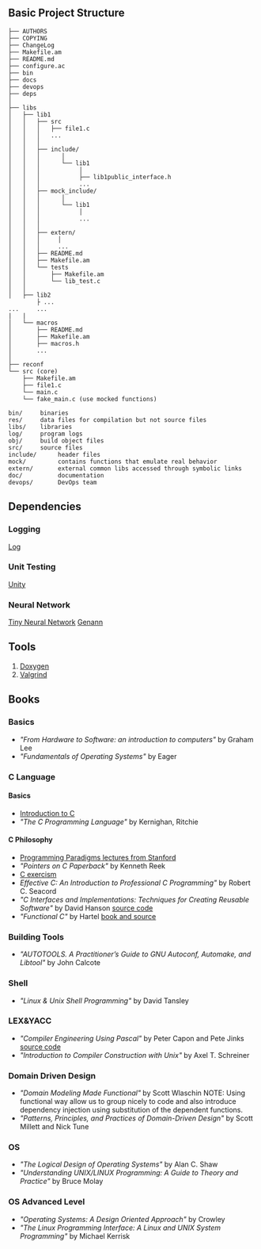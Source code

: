 ## Basic Project Structure

```
├── AUTHORS
├── COPYING
├── ChangeLog
├── Makefile.am
├── README.md
├── configure.ac
├── bin
├── docs
├── devops
├── deps
│
├── libs
│   ├── lib1
│   │   ├── src
│   │   │   ├── file1.c
│   │   │   ...
│   │   │
│   │   ├── include/
│   │   │      │
│   │   │      └── lib1
│   │   │           │
│   │   │           ├── lib1public_interface.h
│   │   │           ...
│   │   ├── mock_include/
│   │   │      │
│   │   │      └── lib1
│   │   │           │
│   │   │           ...
│   │   │
│   │   ├── extern/
│   │   │     │
│   │   │     ...
│   │   ├── README.md
│   │   ├── Makefile.am
│   │   └── tests
│   │       ├── Makefile.am
│   │       └── lib_test.c
│   │
│   ├── lib2
        ├ ...
...     ...
|   |
│   └── macros
│       ├── README.md
│       ├── Makefile.am
│       ├── macros.h
│       ...
│
├── reconf
└── src (core)
    ├── Makefile.am
    ├── file1.c
    └── main.c
    └── fake_main.c (use mocked functions)

```

```
bin/     binaries
res/     data files for compilation but not source files
libs/    libraries
log/     program logs
obj/     build object files
src/     source files
include/      header files
mock/         contains functions that emulate real behavior
extern/       external common libs accessed through symbolic links
doc/          documentation
devops/       DevOps team
```

## Dependencies

### Logging
[Log](https://github.com/rxi/log.c)

### Unit Testing
[Unity](https://github.com/ThrowTheSwitch/Unity)

### Neural Network
[Tiny Neural Network](https://github.com/glouw/tinn)
[Genann](https://github.com/codeplea/genann)

## Tools
1. [Doxygen](https://www.doxygen.nl/index.html)
2. [Valgrind](https://valgrind.org/)

## Books

### Basics
- _"From Hardware to Software: an introduction to computers"_ by Graham Lee
- _"Fundamentals of Operating Systems"_ by Eager

### C Language

#### Basics
- [Introduction to C](http://ix.cs.uoregon.edu/~norris/cis330books/ThinkingInC/Index.html)
- _"The C Programming Language"_ by Kernighan, Ritchie

#### C Philosophy
- [Programming Paradigms lectures from Stanford](https://www.youtube.com/watch?v=Ps8jOj7diA0&list=PL5BD86273FEF4DB0B)
- _"Pointers on C Paperback"_ by Kenneth Reek
- [C exercism](https://exercism.io/tracks/c)
- _Effective C: An Introduction to Professional C Programming"_ by Robert C. Seacord
- _"C Interfaces and Implementations: Techniques for Creating Reusable Software"_ by David Hanson
  [source code](https://github.com/zlatozar/cii)
- _"Functional C"_ by Hartel
  [book and source](https://research.utwente.nl/en/publications/functional-c)


### Building Tools
- _"AUTOTOOLS. A Practitioner’s Guide to GNU Autoconf, Automake, and Libtool"_ by John Calcote

### Shell
- _"Linux & Unix Shell Programming"_ by David Tansley

### LEX&YACC
- _"Compiler Engineering Using Pascal"_ by Peter Capon and Pete Jinks
  [source code](http://www.cs.man.ac.uk/~pjj/book.html)
- _"Introduction to Compiler Construction with Unix"_ by Axel T. Schreiner


### Domain Driven Design
- _"Domain Modeling Made Functional"_ by Scott Wlaschin
   NOTE: Using functional way allow us to group nicely to code and also
         introduce dependency injection using substitution of the dependent functions.
- _"Patterns, Principles, and Practices of Domain-Driven Design"_ by Scott Millett and Nick Tune


### OS
- _"The Logical Design of Operating Systems"_ by Alan C. Shaw
- _"Understanding UNIX/LINUX Programming: A Guide to Theory and Practice"_ by Bruce Molay


### OS Advanced Level
- _"Operating Systems: A Design Oriented Approach"_ by Crowley
- _"The Linux Programming Interface: A Linux and UNIX System Programming"_ by Michael Kerrisk
